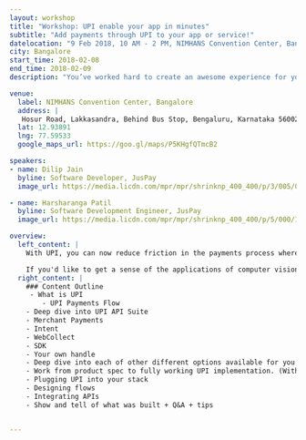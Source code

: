 ```yaml
---
layout: workshop
title: "Workshop: UPI enable your app in minutes"
subtitle: "Add payments through UPI to your app or service!"
datelocation: "9 Feb 2018, 10 AM - 2 PM, NIMHANS Convention Center, Bangalore"
city: Bangalore
start_time: 2018-02-08
end_time: 2018-02-09
description: "You’ve worked hard to create an awesome experience for your customers in your app, but you know that the payment experience is sub-optimal. It’s time to change that. Learn how to integrate UPI into your app in this hands-on workshop"

venue:
  label: NIMHANS Convention Center, Bangalore
  address: |
   Hosur Road, Lakkasandra, Behind Bus Stop, Bengaluru, Karnataka 560029
  lat: 12.93891
  lng: 77.59533
  google_maps_url: https://goo.gl/maps/P5KHgfQTmcB2

speakers:
- name: Dilip Jain
  byline: Software Developer, JusPay
  image_url: https://media.licdn.com/mpr/mpr/shrinknp_400_400/p/3/005/04e/22c/13b5765.jpg

- name: Harsharanga Patil
  byline: Software Development Engineer, JusPay
  image_url: https://media.licdn.com/mpr/mpr/shrinknp_400_400/p/5/000/1dc/2c7/075f5a5.jpg

overview:
  left_content: |
    With UPI, you can now reduce friction in the payments process where it (almost) looks invisible. In this workshop, we show you how. The workshop will cover the usage of UPI APIs to participants. The Juspay wrapper will be used as an example to run through the workflows in integrating UPI into the app.

    If you'd like to get a sense of the applications of computer vision in e-commerce and interact with practitioners from the industry, this is a great place to be. RSVP now to reserve your spot!
  right_content: |
    ### Content Outline
     - What is UPI
        - UPI Payments Flow
	- Deep dive into UPI API Suite
	- Merchant Payments
	- Intent
	- WebCollect
	- SDK
	- Your own handle
	- Deep dive into each of other different options available for you to integrate UPI
	- Work from product spec to fully working UPI implementation. (With hands on help from the Juspay team)
	- Plugging UPI into your stack
	- Designing flows
	- Integrating APIs
	- Show and tell of what was built + Q&A + tips


---
```

